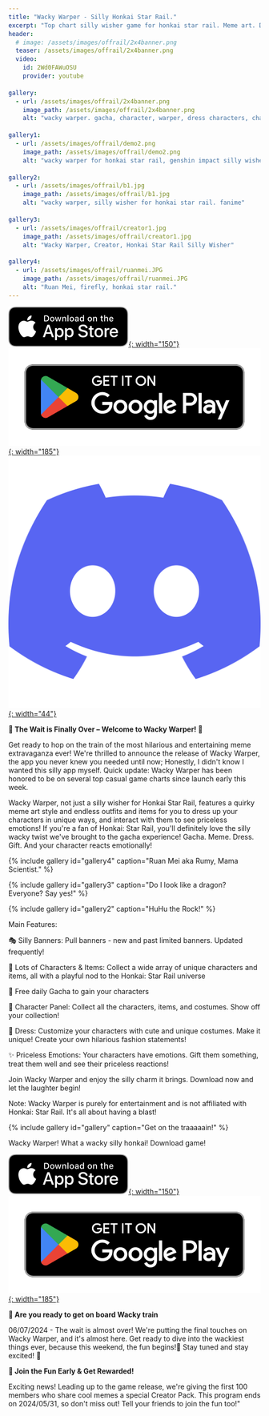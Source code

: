 ```yaml
---
title: "Wacky Warper - Silly Honkai Star Rail."
excerpt: "Top chart silly wisher game for honkai star rail. Meme art. Dress your character uniquely. Gift items and see character emotions."
header:
  # image: /assets/images/offrail/2x4banner.png
  teaser: /assets/images/offrail/2x4banner.png
  video:
    id: 2Wd0FAWuOSU
    provider: youtube

gallery:
  - url: /assets/images/offrail/2x4banner.png
    image_path: /assets/images/offrail/2x4banner.png
    alt: "wacky warper. gacha, character, warper, dress characters, chats, emotion. Top charts in casual game."

gallery1:
  - url: /assets/images/offrail/demo2.png
    image_path: /assets/images/offrail/demo2.png
    alt: "wacky warper for honkai star rail, genshin impact silly wisher. anime."

gallery2:
  - url: /assets/images/offrail/b1.jpg
    image_path: /assets/images/offrail/b1.jpg
    alt: "wacky warper, silly wisher for honkai star rail. fanime"

gallery3:
  - url: /assets/images/offrail/creator1.jpg
    image_path: /assets/images/offrail/creator1.jpg
    alt: "Wacky Warper, Creator, Honkai Star Rail Silly Wisher"

gallery4:
  - url: /assets/images/offrail/ruanmei.JPG
    image_path: /assets/images/offrail/ruanmei.JPG
    alt: "Ruan Mei, firefly, honkai star rail."
---
```


[![AppStore](/assets/images/appstore-badge-black.svg){: width="150"}](https://apps.apple.com/us/app/wacky-warper/id6502666713) 
[![PlayStore](/assets/images/google-play-badge.png){: width="185"}](https://play.google.com/store/apps/details?id=com.hippopenny.offrail)
[![Discord](/assets/images/discord.svg){: width="44"}](https://discord.gg/SShz2reFyN)


**🎉 The Wait is Finally Over – Welcome to Wacky Warper! 🎉**

Get ready to hop on the train of the most hilarious and entertaining meme extravaganza ever! We're thrilled to announce the release of Wacky Warper, the app you never knew you needed until now; Honestly, I didn't know I wanted this silly app myself. Quick update: Wacky Warper has been honored to be on several top casual game charts since launch early this week.

Wacky Warper, not just a silly wisher for Honkai Star Rail, features a quirky meme art style and endless outfits and items for you to dress up your characters in unique ways, and interact with them to see priceless emotions! If you're a fan of Honkai: Star Rail, you'll definitely love the silly wacky twist we've brought to the gacha experience! Gacha. Meme. Dress. Gift. And your character reacts emotionally!

{% include gallery id="gallery4" caption="Ruan Mei aka Rumy, Mama Scientist." %}

{% include gallery id="gallery3" caption="Do I look like a dragon? Everyone? Say yes!" %}

{% include gallery id="gallery2" caption="HuHu the Rock!" %}

Main Features:

🎭 Silly Banners: Pull banners - new and past limited banners. Updated frequently!

🎎 Lots of Characters & Items: Collect a wide array of unique characters and items, all with a playful nod to the Honkai: Star Rail universe

🎁 Free daily Gacha to gain your characters 

👀 Character Panel: Collect all the characters, items, and costumes. Show off your collection!

👒 Dress: Customize your characters with cute and unique costumes. Make it unique! Create your own hilarious fashion statements!

✨ Priceless Emotions: Your characters have emotions. Gift them something, treat them well and see their priceless reactions!

Join Wacky Warper and enjoy the silly charm it brings. Download now and let the laughter begin!

Note: Wacky Warper is purely for entertainment and is not affiliated with Honkai: Star Rail. It's all about having a blast!

{% include gallery id="gallery" caption="Get on the traaaaain!" %}

Wacky Warper! What a wacky silly honkai! Download game!

[![AppStore](/assets/images/appstore-badge-black.svg){: width="150"}](https://apps.apple.com/us/app/wacky-warper/id6502666713) 
[![PlayStore](/assets/images/google-play-badge.png){: width="185"}](https://play.google.com/store/apps/details?id=com.hippopenny.offrail)



**🚀 Are you ready to get on board Wacky train**

06/07/2024 - The wait is almost over! We're putting the final touches on Wacky Warper, and it's almost here. Get ready to dive into the wackiest things ever, because this weekend, the fun begins!🤞 Stay tuned and stay excited! 🌟


**🏃 Join the Fun Early & Get Rewarded!**

Exciting news! Leading up to the game release, we're giving the first 100 members who share cool memes a special Creator Pack. This program ends on 2024/05/31, so don't miss out! Tell your friends to join the fun too!"